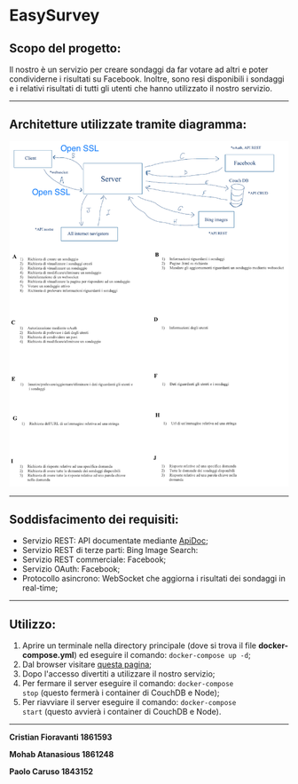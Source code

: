 # EasySurvey

## Scopo del progetto: 

Il nostro è un servizio per creare sondaggi da far votare ad altri e poter condividerne i risultati su Facebook. Inoltre, sono resi disponibili i sondaggi e i relativi risultati di tutti gli utenti che hanno utilizzato il nostro servizio.

---

## Architetture utilizzate tramite diagramma: 
![Diagramma](SCHEMA.png)

---

## Soddisfacimento dei requisiti:

* Servizio REST: API documentate mediante [ApiDoc](https://localhost:3000/api);
* Servizio REST di terze parti: Bing Image Search:
* Servizio REST commerciale: Facebook;
* Servizio OAuth: Facebook;
* Protocollo asincrono: WebSocket che aggiorna i risultati dei sondaggi in real-time;

---

## Utilizzo:
1) Aprire un terminale nella directory principale (dove si trova il file **docker-compose.yml**) ed eseguire il comando:
<code>docker-compose up -d</code>;
2) Dal browser visitare [questa pagina](https://localhost:3000/);
3) Dopo l'accesso divertiti a utilizzare il nostro servizio;
4) Per fermare il server eseguire il comando: <code>docker-compose stop</code> (questo fermerà i container di CouchDB e Node);
5) Per riavviare il server eseguire il comando: <code>docker-compose start</code> (questo avvierà i container di CouchDB e Node).
***
**Cristian Fioravanti 1861593**

**Mohab Atanasious 1861248**

**Paolo Caruso 1843152**
